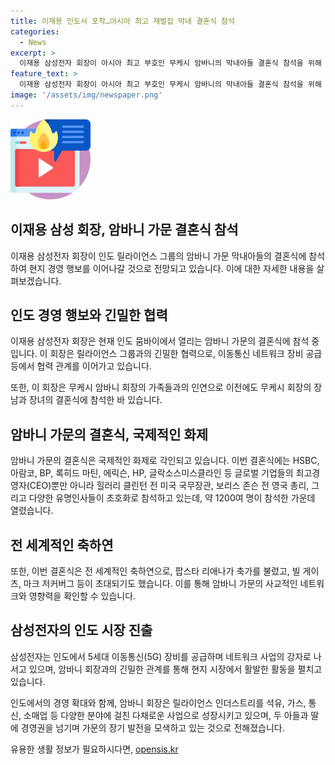 ```yaml
---
title: 이재용 인도서 포착…아시아 최고 재벌집 막내 결혼식 참석
categories:
  - News
excerpt: >
  이재용 삼성전자 회장이 아시아 최고 부호인 무케시 암바니의 막내아들 결혼식 참석을 위해 인도를 방문했다. 이 회장은 릴라이언스 그룹과 긴밀한 협력을 하며 현지 경영 행보를 나설 것으로 예상되고, 암바니 회장은 세계 9위 순자산가로 아시아 최고 부호로 릴라이언스 인더스트리를 이끌고 있으며, 자식들에게 경영권을 넘기며 사업을 이어가고 있다. 결혼식에는 세계적인 기업인들과 유명인사들이 참석해 초호화 행사로 열렸다.
feature_text: >
  이재용 삼성전자 회장이 아시아 최고 부호인 무케시 암바니의 막내아들 결혼식 참석을 위해 인도를 방문했다. 이 회장은 릴라이언스 그룹과 긴밀한 협력을 하며 현지 경영 행보를 나설 것으로 예상되고, 암바니 회장은 세계 9위 순자산가로 아시아 최고 부호로 릴라이언스 인더스트리를 이끌고 있으며, 자식들에게 경영권을 넘기며 사업을 이어가고 있다. 결혼식에는 세계적인 기업인들과 유명인사들이 참석해 초호화 행사로 열렸다.
image: '/assets/img/newspaper.png'
---
```


<p><img src="/assets/img/news.png" alt="rentncar 속보" /></p>

<h2 data-ke-size="size26">이재용 삼성 회장, 암바니 가문 결혼식 참석</h2>

<p data-ke-size="size16">이재용 삼성전자 회장이 인도 릴라이언스 그룹의 암바니 가문 막내아들의 결혼식에 참석하여 현지 경영 행보를 이어나갈 것으로 전망되고 있습니다. 이에 대한 자세한 내용을 살펴보겠습니다.</p>

<h2 data-ke-size="size26">인도 경영 행보와 긴밀한 협력</h2>

<p data-ke-size="size16">이재용 삼성전자 회장은 현재 인도 뭄바이에서 열리는 암바니 가문의 결혼식에 참석 중입니다. 이 회장은 릴라이언스 그룹과의 긴밀한 협력으로, 이동통신 네트워크 장비 공급 등에서 협력 관계를 이어가고 있습니다.</p>

<p data-ke-size="size16">또한, 이 회장은 무케시 암바니 회장의 가족들과의 인연으로 이전에도 무케시 회장의 장남과 장녀의 결혼식에 참석한 바 있습니다.</p>

<h2 data-ke-size="size26">암바니 가문의 결혼식, 국제적인 화제</h2>

<p data-ke-size="size16">암바니 가문의 결혼식은 국제적인 화제로 각인되고 있습니다. 이번 결혼식에는 HSBC, 아람코, BP, 록히드 마틴, 에릭슨, HP, 글락소스미스클라인 등 글로벌 기업들의 최고경영자(CEO)뿐만 아니라 힐러리 클린턴 전 미국 국무장관, 보리스 존슨 전 영국 총리, 그리고 다양한 유명인사들이 초호화로 참석하고 있는데, 약 1200여 명이 참석한 가운데 열렸습니다.</p>

<h2 data-ke-size="size26">전 세계적인 축하연</h2>

<p data-ke-size="size16">또한, 이번 결혼식은 전 세계적인 축하연으로, 팝스타 리애나가 축가를 불렀고, 빌 게이츠, 마크 저커버그 등이 초대되기도 했습니다. 이를 통해 암바니 가문의 사교적인 네트워크와 영향력을 확인할 수 있습니다.</p>

<h2 data-ke-size="size26">삼성전자의 인도 시장 진출</h2>

<p data-ke-size="size16">삼성전자는 인도에서 5세대 이동통신(5G) 장비를 공급하며 네트워크 사업의 강자로 나서고 있으며, 암바니 회장과의 긴밀한 관계를 통해 현지 시장에서 활발한 활동을 펼치고 있습니다.</p>

<p data-ke-size="size16">인도에서의 경영 확대와 함께, 암바니 회장은 릴라이언스 인더스트리를 석유, 가스, 통신, 소매업 등 다양한 분야에 걸친 다채로운 사업으로 성장시키고 있으며, 두 아들과 딸에 경영권을 넘기며 가문의 장기 발전을 모색하고 있는 것으로 전해졌습니다.</p>
유용한 생활 정보가 필요하시다면, <a href="https://opensis.kr" rel="dofollow">opensis.kr</a>


